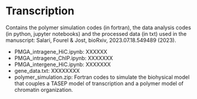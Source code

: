# Transcription
Contains the polymer simulation codes (in fortran), the data analysis codes (in python, jupyter notebooks) and the processed data (in txt) used in the manuscript: Salari, Fourel & Jost, bioRxiv, 2023.07.18.549489 (2023).

* PMGA_intragene_HiC.ipynb: XXXXXX
* PMGA_intragene_ChIP.ipynb: XXXXXXX
* PMGA_intergene_HiC.ipynb: XXXXXXX
* gene_data.txt: XXXXXXXX
* polymer_simulation.zip: Fortran codes to simulate the biohysical model that couples a TASEP model of transcription and a polymer model of chromatin organization.

